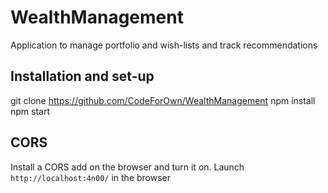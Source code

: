 # WealthManagement
Application to manage portfolio and wish-lists and track recommendations

## Installation and set-up
git clone https://github.com/CodeForOwn/WealthManagement
npm install
npm start

## CORS

Install a CORS add on the browser and turn it on.
Launch `http://localhost:4n00/` in the browser
